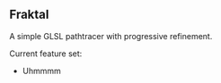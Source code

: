 Fraktal
-------
A simple GLSL pathtracer with progressive refinement.

Current feature set:
* Uhmmmm